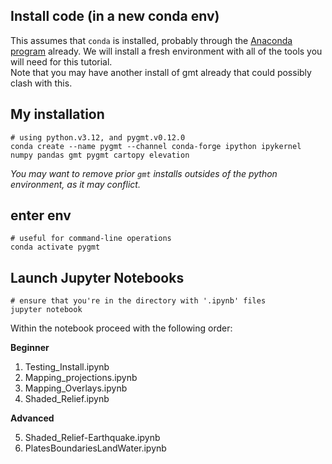 ## Install code (in a new conda env)
This assumes that `conda` is installed, probably through the [Anaconda program](https://www.anaconda.com/) already.
We will install a fresh environment with all of the tools you will need for this tutorial.  
Note that you may have another install of gmt already that could possibly clash with this.  

## My installation 
    # using python.v3.12, and pygmt.v0.12.0
    conda create --name pygmt --channel conda-forge ipython ipykernel numpy pandas gmt pygmt cartopy elevation 
   
*You may want to remove prior `gmt` installs outsides of the python environment, as it may conflict.*

## enter env
    # useful for command-line operations
    conda activate pygmt
    
## Launch Jupyter Notebooks
    # ensure that you're in the directory with '.ipynb' files
    jupyter notebook

Within the notebook proceed with the following order:

**Beginner**

1) Testing_Install.ipynb 
2) Mapping_projections.ipynb
3) Mapping_Overlays.ipynb
4) Shaded_Relief.ipynb

**Advanced**

5) Shaded_Relief-Earthquake.ipynb
6) PlatesBoundariesLandWater.ipynb
